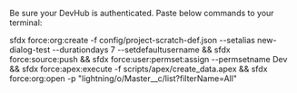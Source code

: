 Be sure your DevHub is authenticated.
Paste below commands to your terminal:


sfdx force:org:create -f config/project-scratch-def.json --setalias new-dialog-test --durationdays 7 --setdefaultusername &&
sfdx force:source:push &&
sfdx force:user:permset:assign --permsetname Dev &&
sfdx force:apex:execute -f scripts/apex/create_data.apex &&
sfdx force:org:open -p "lightning/o/Master__c/list?filterName=All"

